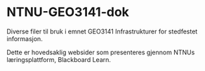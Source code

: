 # NTNU-GEO3141-dok

Diverse filer til bruk i emnet GEO3141 Infrastrukturer for stedfestet informasjon.

Dette er hovedsaklig websider som presenteres gjennom NTNUs læringsplattform, Blackboard Learn.